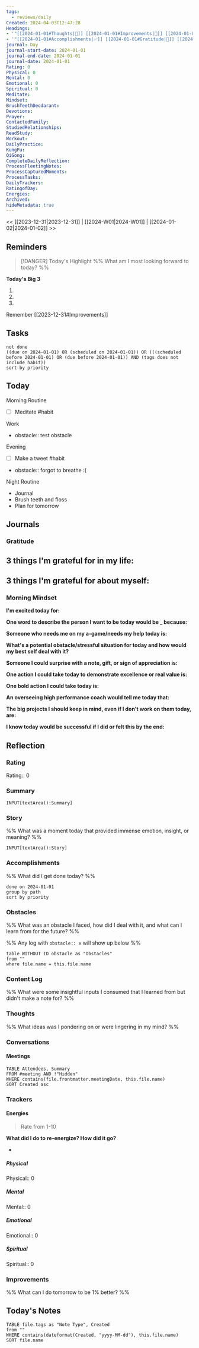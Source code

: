 ```yaml
---
tags:
  - reviews/daily
Created: 2024-04-03T12:47:28
Headings: 
- '"[[2024-01-01#Thoughts|💭]] [[2024-01-01#Improvements|💪]] [[2024-01-01#Obstacles|🚧]]": '
- '"[[2024-01-01#Accomplishments|✅]] [[2024-01-01#Gratitude|🙏]] [[2024-01-01#Content Log|📚]]": '
journal: Day
journal-start-date: 2024-01-01
journal-end-date: 2024-01-01
journal-date: 2024-01-01
Rating: 0
Physical: 0
Mental: 0
Emotional: 0
Spiritual: 0
Meditate: 
Mindset: 
BrushTeethDeodarant: 
Devotions: 
Prayer: 
ContactedFamily: 
StudiedRelationships: 
ReadStudy: 
Workout: 
DailyPractice: 
KungFu: 
QiGong: 
CompleteDailyReflection: 
ProcessFleetingNotes: 
ProcessCapturedMoments: 
ProcessTasks: 
DailyTrackers: 
RatingofDay: 
Energies: 
Archived: 
hideMetadata: true
---
```


<< [[2023-12-31|2023-12-31]] | [[2024-W01|2024-W01]] | [[2024-01-02|2024-01-02]] >>

## Reminders

> [!DANGER] Today's Highlight
> %% What am I most looking forward to today? %%

**Today's Big 3**

1. 
2. 
3. 

Remember [[2023-12-31#Improvements]]

## Tasks

```tasks
not done
((due on 2024-01-01) OR (scheduled on 2024-01-01)) OR (((scheduled before 2024-01-01) OR (due before 2024-01-01)) AND (tags does not include habit))
sort by priority
```

## Today

Morning Routine
- [ ] Meditate #habit

Work
- obstacle:: test obstacle

Evening
- [ ] Make a tweet #habit
- obstacle:: forgot to breathe :(

Night Routine
- Journal
- Brush teeth and floss
- Plan for tomorrow

## Journals

### Gratitude

**3 things I'm grateful for in my life:**
- 

**3 things I'm grateful for about myself:**
- 

### Morning Mindset

**I'm excited today for:**

**One word to describe the person I want to be today would be \_ because:**

**Someone who needs me on my a-game/needs my help today is:**

**What's a potential obstacle/stressful situation for today and how would my best self deal with it?**

**Someone I could surprise with a note, gift, or sign of appreciation is:**

**One action I could take today to demonstrate excellence or real value is:**

**One bold action I could take today is:**

**An overseeing high performance coach would tell me today that:**

**The big projects I should keep in mind, even if I don't work on them today, are:**

**I know today would be successful if I did or felt this by the end:**

## Reflection

### Rating

Rating:: 0

### Summary

`INPUT[textArea():Summary]`

### Story

%% What was a moment today that provided immense emotion, insight, or meaning? %%

`INPUT[textArea():Story]`

### Accomplishments

%% What did I get done today? %%

```tasks
done on 2024-01-01
group by path
sort by priority
```

### Obstacles

%% What was an obstacle I faced, how did I deal with it, and what can I learn from for the future? %%

%% Any log with `obstacle:: x` will show up below %%
```dataview
table WITHOUT ID obstacle as "Obstacles"
from ""
where file.name = this.file.name
```
### Content Log

%% What were some insightful inputs I consumed that I learned from but didn't make a note for? %%

### Thoughts

%% What ideas was I pondering on or were lingering in my mind? %%

### Conversations

#### Meetings

```dataview
TABLE Attendees, Summary
FROM #meeting AND !"Hidden"
WHERE contains(file.frontmatter.meetingDate, this.file.name)
SORT Created asc
```

### Trackers

#### Energies

> Rate from 1-10

**What did I do to re-energize? How did it go?**

- 

##### Physical

Physical:: 0

##### Mental

Mental:: 0

##### Emotional

Emotional:: 0

##### Spiritual

Spiritual:: 0

### Improvements
%% What can I do tomorrow to be 1% better? %%

## Today's Notes

```dataview
TABLE file.tags as "Note Type", Created
from ""
WHERE contains(dateformat(Created, "yyyy-MM-dd"), this.file.name)
SORT file.name
```
